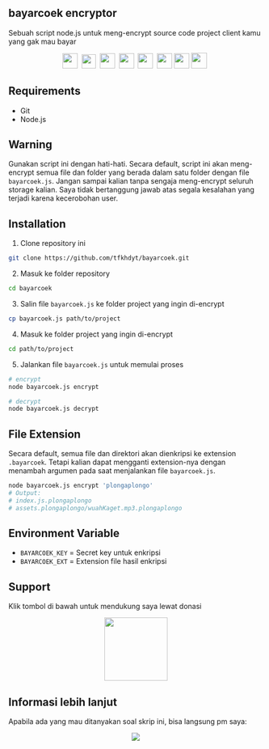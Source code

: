 ## bayarcoek encryptor
Sebuah script node.js untuk meng-encrypt source code project client kamu yang gak mau bayar

<p align=center>
  <a href="https://facebook.com/tfkhdyt142"><img height="30" src="https://upload.wikimedia.org/wikipedia/commons/5/51/Facebook_f_logo_%282019%29.svg"></a>&nbsp;
  <a href="https://twitter.com/tfkhdyt"><img height="28" src="https://upload.wikimedia.org/wikipedia/en/6/60/Twitter_Logo_as_of_2021.svg"></a>&nbsp;
  <a href="https://instagram.com/_tfkhdyt_"><img height="30" src="https://upload.wikimedia.org/wikipedia/commons/e/e7/Instagram_logo_2016.svg"></a>&nbsp;
  <a href="https://youtube.com/tfkhdyt"><img height="30" src="https://upload.wikimedia.org/wikipedia/commons/a/a0/YouTube_social_red_circle_%282017%29.svg"></a>&nbsp;
  <a href="https://t.me/tfkhdyt"><img height="30" src="https://upload.wikimedia.org/wikipedia/commons/8/83/Telegram_2019_Logo.svg"></a>&nbsp;
  <a href="https://www.linkedin.com/mwlite/in/taufik-hidayat-6793aa200"><img height="30" src="https://upload.wikimedia.org/wikipedia/commons/8/81/LinkedIn_icon.svg"></a>
  <a href="https://pddikti.kemdikbud.go.id/data_mahasiswa/QUUyNzdEMjktNDk0Ri00RTlDLUE4NzgtNkUwRDBDRjIxOUNB"><img height="30" src="https://i.postimg.cc/YSB2c3DG/1619598282440.png"></a>
  <a href="https://tfkhdyt.my.id/"><img height="31" src="https://www.svgrepo.com/show/295345/internet.svg"></a>&nbsp;
</p>

## Requirements
- Git
- Node.js

## Warning
Gunakan script ini dengan hati-hati.
Secara default, script ini akan meng-encrypt semua file dan folder yang berada dalam satu folder dengan file `bayarcoek.js`.
Jangan sampai kalian tanpa sengaja meng-encrypt seluruh storage kalian.
Saya tidak bertanggung jawab atas segala kesalahan yang terjadi karena kecerobohan user.

## Installation
1. Clone repository ini
```Bash
git clone https://github.com/tfkhdyt/bayarcoek.git
```
2. Masuk ke folder repository
```Bash
cd bayarcoek
```
3. Salin file `bayarcoek.js` ke folder project yang ingin di-encrypt
```Bash
cp bayarcoek.js path/to/project
```
4. Masuk ke folder project yang ingin di-encrypt
```Bash
cd path/to/project
```
5. Jalankan file `bayarcoek.js` untuk memulai proses
```Bash
# encrypt
node bayarcoek.js encrypt

# decrypt
node bayarcoek.js decrypt
```

## File Extension
Secara default, semua file dan direktori akan dienkripsi ke extension `.bayarcoek`.
Tetapi kalian dapat mengganti extension-nya dengan menambah argumen pada saat menjalankan file `bayarcoek.js`.
```Bash
node bayarcoek.js encrypt 'plongaplongo'
# Output:
# index.js.plongaplongo
# assets.plongaplongo/wuahKaget.mp3.plongaplongo
```

## Environment Variable
- `BAYARCOEK_KEY` = Secret key untuk enkripsi
- `BAYARCOEK_EXT` = Extension file hasil enkripsi

## Support
Klik tombol di bawah untuk mendukung saya lewat donasi

<p align="center">
  <a href="https://donate.tfkhdyt.my.id/">
    <img src="https://i.postimg.cc/jjRDbZQx/1621036430601.png" width="125px">
  </a>
</p>

## Informasi lebih lanjut
Apabila ada yang mau ditanyakan soal skrip ini, bisa langsung pm saya:
<p align=center>
<a href="https://linktr.ee/tfkhdyt" target="_blank"><img src="https://img.shields.io/badge/Contact-me-green?style=for-the-badge"/></a>
</p>
